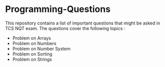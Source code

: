 # Programming-Questions
This repository contains a list of important questions that might be asked in TCS NQT exam.
The questions cover the following topics :
- Problem on Arrays
- Problem on Numbers
- Problem on Number System
- Problem on Sorting
- Problem on Strings
